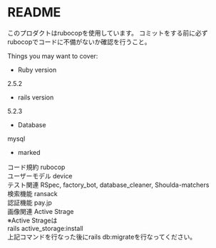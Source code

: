 # README

このプロダクトはrubocopを使用しています。
コミットをする前に必ずrubocopでコードに不備がないか確認を行うこと。

Things you may want to cover:

* Ruby version

2.5.2  

* rails version

5.2.3  

* Database

mysql  

* marked

コード規約 rubocop  
ユーザーモデル device  
テスト関連 RSpec, factory_bot, database_cleaner, Shoulda-matchers  
検索機能 ransack  
認証機能 pay.jp  
画像関連 Active Strage  
※Active Strageは  
rails active_storage:install  
上記コマンドを行なった後にrails db:migrateを行なってください。